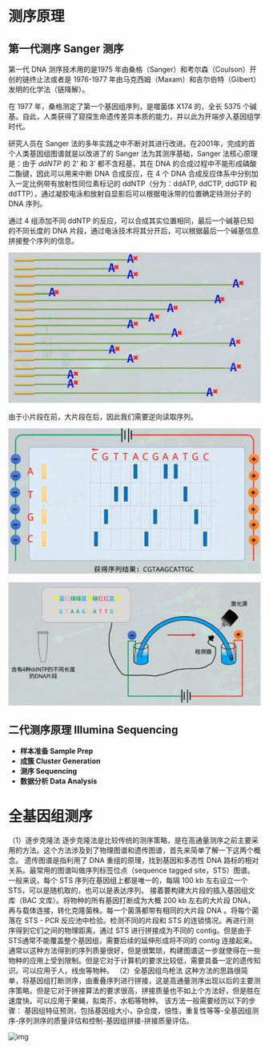 # 测序原理

## 第一代测序 Sanger 测序

第一代 DNA 测序技术用的是1975 年由桑格（Sanger）和考尔森（Coulson）开创的链终止法或者是 1976-1977 年由马克西姆（Maxam）和吉尔伯特（Gilbert）发明的化学法（链降解）。

在 1977 年，桑格测定了第一个基因组序列，是噬菌体 X174 的，全长 5375 个碱基。自此，人类获得了窥探生命遗传差异本质的能力，并以此为开端步入基因组学时代。

研究人员在 Sanger 法的多年实践之中不断对其进行改进。在2001年，完成的首个人类基因组图谱就是以改进了的 Sanger 法为其测序基础，Sanger 法核心原理是：由于 $ddNTP$ 的 $2’$ 和 $3’$ 都不含羟基，其在 DNA 的合成过程中不能形成磷酸二酯键，因此可以用来中断 DNA 合成反应，在 4 个 DNA 合成反应体系中分别加入一定比例带有放射性同位素标记的 ddNTP（分为：ddATP, ddCTP, ddGTP 和 ddTTP），通过凝胶电泳和放射自显影后可以根据电泳带的位置确定待测分子的 DNA 序列。

通过 4 组添加不同 ddNTP 的反应，可以合成其实位置相同，最后一个碱基已知的不同长度的 DNA 片段，通过电泳技术将其分开后，可以根据最后一个碱基信息拼接整个序列的信息。

![image-20221101223321915](测序原理.assets/image-20221101223321915.png)

由于小片段在前，大片段在后，因此我们需要逆向读取序列。

![image-20221101223449820](测序原理.assets/image-20221101223449820.png)

![image-20221101223556899](测序原理.assets/image-20221101223556899.png)

## 二代测序原理 Illumina Sequencing

+ **样本准备 Sample Prep**
+ **成簇 Cluster Generation**
+ **测序 Sequencing**
+ **数据分析 Data Analysis**



# 全基因组测序

（1）逐步克隆法
 逐步克隆法是比较传统的测序策略，是在高通量测序之前主要采用的方法。这个方法涉及到了物理图谱和遗传图谱，首先来简单了解一下这两个概念。
 遗传图谱是指利用了 DNA 重组的原理，找到基因和多态性 DNA 路标的相对关系。最常用的图谱叫做序列标签位点（sequence tagged site，STS）图谱。一般来说，每个 STS 序列在基因组上都是唯一的，每隔 100 kb 左右设立一个 STS，可以是随机取的，也可以是表达序列。
 接着要构建大片段的插入基因组文库（BAC 文库）。将物种的所有基因打断成为大概 200 kb 左右的大片段 DNA，再与载体连接，转化克隆菌株。每一个菌落都带有相同的大片段 DNA 。将每个菌落在 STS - PCR 反应池中检验。检测不同的片段和 STS 的连锁情况。再进行测序得到它们之间的物理距离，通过 STS 进行拼接成为不同的 contig。但是由于STS通常不能覆盖整个基因组，需要后续的延伸形成将不同的 contig 连接起来。
 通常以这种方法得到的序列质量很好，但是很繁琐，构建图谱这一步就使得在一些物种的应用上受到限制。但是它对于计算机的要求比较低，需要具备一定的遗传知识。可以应用于人，线虫等物种。
 （2）全基因组鸟枪法
 这种方法的思路很简单，将基因组打断测序，由重叠序列进行拼接，这是高通量测序出现以后的主要测序策略。但是它对于拼接算法的要求很高，拼接质量也不如上个方法好，但是胜在速度快。可以应用于果蝇，拟南芥，水稻等物种。
 该方法一般需要经历以下的步骤：
 基因组特征预测，包括基因组大小，杂合度，倍性，重复性等等-全基因组测序-序列测序的质量评估和控制-基因组拼接-拼接质量评估。



![img](https:////upload-images.jianshu.io/upload_images/27012402-f2367a6b9bfe9653.jpeg?imageMogr2/auto-orient/strip|imageView2/2/w/1200/format/webp)

